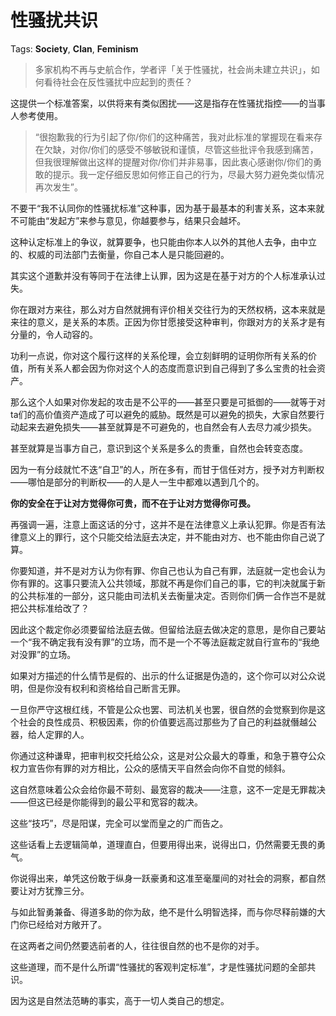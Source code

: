 # 性骚扰共识

Tags: **Society**, **Clan**, **Feminism**

> 多家机构不再与史航合作，学者评「关于性骚扰，社会尚未建立共识」，如何看待社会在反性骚扰中应起到的责任？



这提供一个标准答案，以供将来有类似困扰——这是指存在性骚扰指控——的当事人参考使用。


> “很抱歉我的行为引起了你/你们的这种痛苦，我对此标准的掌握现在看来存在欠缺，对你/你们的感受不够敏锐和谨慎，尽管这些批评令我感到痛苦，但我很理解做出这样的提醒对你/你们并非易事，因此衷心感谢你/你们的勇敢的提示。我一定仔细反思如何修正自己的行为，尽最大努力避免类似情况再次发生”。

不要干“我不认同你的性骚扰标准”这种事，因为基于最基本的利害关系，这本来就不可能由“发起方”来参与意见，你越要参与，结果只会越坏。

这种认定标准上的争议，就算要争，也只能由你本人以外的其他人去争，由中立的、权威的司法部门去衡量，你自己本人是只能回避的。

其实这个道歉并没有等同于在法律上认罪，因为这是在基于对方的个人标准承认过失。

你在跟对方来往，那么对方自然就拥有评价相关交往行为的天然权柄，这本来就是来往的意义，是关系的本质。正因为你甘愿接受这种审判，你跟对方的关系才是有分量的，令人动容的。

功利一点说，你对这个履行这样的关系伦理，会立刻鲜明的证明你所有关系的价值，所有关系人都会因为你对这个人的态度而意识到自己得到了多么宝贵的社会资产。

那么这个人如果对你发起的攻击是不公平的——甚至只要是可抵御的——就等于对ta们的高价值资产造成了可以避免的威胁。既然是可以避免的损失，大家自然要行动起来去避免损失——甚至就算是不可避免的，也自然会有人去尽力减少损失。

甚至就算是当事方自己，意识到这个关系是多么的贵重，自然也会转变态度。

因为一有分歧就忙不迭“自卫”的人，所在多有，而甘于信任对方，授予对方判断权——哪怕是部分的判断权——的人是人一生中都难以遇到几个的。

**你的安全在于让对方觉得你可贵，而不在于让对方觉得你可畏。**

再强调一遍，注意上面这话的分寸，这并不是在法律意义上承认犯罪。你是否有法律意义上的罪行，这个只能交给法庭去决定，并不能由对方、也不能由你自己说了算。

你要知道，并不是对方认为你有罪、你自己也认为自己有罪，法庭就一定也会认为你有罪的。这事只要流入公共领域，那就不再是你们自己的事，它的判决就属于新的公共标准的一部分，这只能由司法机关去衡量决定。否则你们俩一合作岂不是就把公共标准给改了？

因此这个裁定你必须要留给法庭去做。但留给法庭去做决定的意思，是你自己要站一个“我不确定我有没有罪”的立场，而不是一个不等法庭裁定就自行宣布的“我绝对没罪”的立场。

如果对方描述的什么情节是假的、出示的什么证据是伪造的，这个你可以对公众说明，但是你没有权利和资格给自己断言无罪。

一旦你严守这根红线，不管是公众也罢、司法机关也罢，很自然的会觉察到你是这个社会的良性成员、积极因素，你的价值要远高过那些为了自己的利益就僭越公器，给人定罪的人。

你通过这种谦卑，把审判权交托给公众，这是对公众最大的尊重，和急于篡夺公众权力宣告你有罪的对方相比，公众的感情天平自然会向你不自觉的倾斜。

这自然意味着公众会给你最不苛刻、最宽容的裁决——注意，这不一定是无罪裁决——但这已经是你能得到的最公平和宽容的裁决。

这些“技巧”，尽是阳谋，完全可以堂而皇之的广而告之。

这些话看上去逻辑简单，道理直白，但要用得出来，说得出口，仍然需要无畏的勇气。

你说得出来，单凭这份敢于纵身一跃豪勇和这准至毫厘间的对社会的洞察，都自然要让对方犹豫三分。

与如此智勇兼备、得道多助的你为敌，绝不是什么明智选择，而与你尽释前嫌的大门你已经给对方敞开了。

在这两者之间仍然要选前者的人，往往很自然的也不是你的对手。

这些道理，而不是什么所谓“性骚扰的客观判定标准”，才是性骚扰问题的全部共识。

因为这是自然法范畴的事实，高于一切人类自己的想定。



